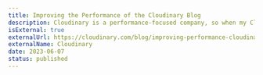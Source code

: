 ```yaml
---
title: Improving the Performance of the Cloudinary Blog
description: Cloudinary is a performance-focused company, so when my Cloud Four colleagues and I were asked to rebuild their blog using WordPress, we also set our sights on improving the blog’s performance.
isExternal: true
externalUrl: https://cloudinary.com/blog/improving-performance-cloudinary-blog
externalName: Cloudinary
date: 2023-06-07
status: published
---
```

